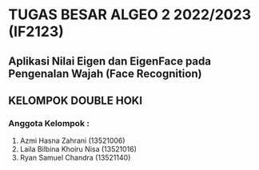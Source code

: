 # TUGAS BESAR ALGEO 2 2022/2023 (IF2123)
## Aplikasi Nilai Eigen dan EigenFace pada Pengenalan Wajah (Face Recognition)
## KELOMPOK DOUBLE HOKI 
### Anggota Kelompok :
1. Azmi Hasna Zahrani         (13521006)
2. Laila Bilbina Khoiru Nisa  (13521016)
3. Ryan Samuel Chandra        (13521140)
